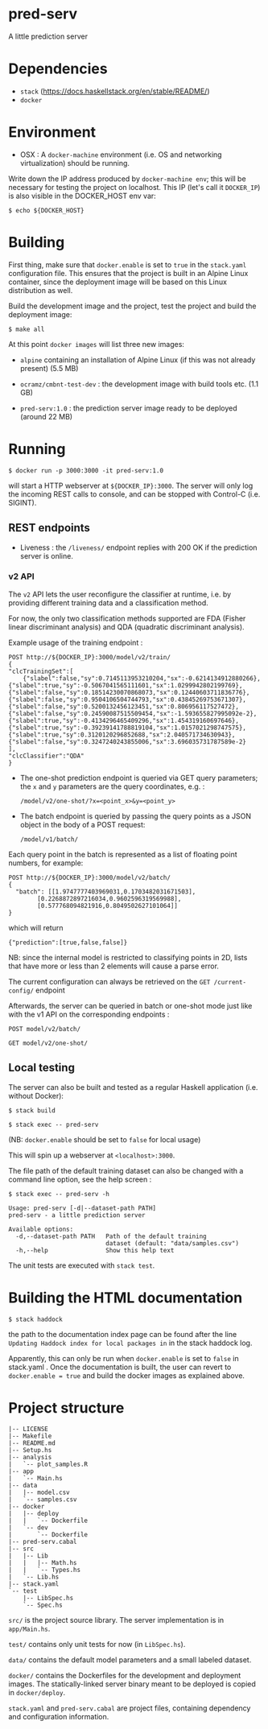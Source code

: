 # pred-serv

A little prediction server

# Dependencies

* `stack` (https://docs.haskellstack.org/en/stable/README/)
* `docker`


# Environment

* OSX : A `docker-machine` environment (i.e. OS and networking virtualization) should be running.

Write down the IP address produced by `docker-machine env`; this will be necessary for testing the project on localhost. This IP (let's call it `DOCKER_IP`) is also visible in the DOCKER_HOST env var:


    $ echo ${DOCKER_HOST}


# Building

First thing, make sure that `docker.enable` is set to `true` in the `stack.yaml` configuration file. This ensures that the project is built in an Alpine Linux container, since the deployment image will be based on this Linux distribution as well.

Build the development image and the project, test the project and build the deployment image:


    $ make all


At this point `docker images` will list three new images:

* `alpine` containing an installation of Alpine Linux (if this was not already present) (5.5 MB)

* `ocramz/cmbnt-test-dev` : the development image with build tools etc. (1.1 GB)

* `pred-serv:1.0` : the prediction server image ready to be deployed (around 22 MB)


# Running

    $ docker run -p 3000:3000 -it pred-serv:1.0

will start a HTTP webserver at `${DOCKER_IP}:3000`. The server will only log the incoming REST calls to console, and can be stopped with Control-C (i.e. SIGINT).

## REST endpoints

* Liveness : the `/liveness/` endpoint replies with 200 OK if the prediction server is online.


### v2 API

The `v2` API lets the user reconfigure the classifier at runtime, i.e. by providing different training data and a classification method.

For now, the only two classification methods supported are FDA (Fisher linear discriminant analysis) and QDA (quadratic discriminant analysis).

Example usage of the training endpoint :

    POST http://${DOCKER_IP}:3000/model/v2/train/
    {
    "clcTrainingSet":[
        {"slabel":false,"sy":0.7145113953210204,"sx":-0.6214134912880266},
	{"slabel":true,"sy":-0.5067041565111601,"sx":1.0299942802199769},
	{"slabel":false,"sy":0.18514230070868073,"sx":0.12440603711836776},
	{"slabel":false,"sy":0.9504106504744793,"sx":0.43845269753671307},
	{"slabel":false,"sy":0.5200132456123451,"sx":0.806956117527472},
	{"slabel":false,"sy":0.24590087515509454,"sx":-1.593655827995092e-2},
	{"slabel":true,"sy":-0.4134296465409296,"sx":1.454319160697646},
	{"slabel":true,"sy":-0.39239141788819104,"sx":1.0157021298747575},
	{"slabel":true,"sy":0.3120120296852688,"sx":2.040571734630943},
	{"slabel":false,"sy":0.3247240243855006,"sx":3.696035731787589e-2}
	],
    "clcClassifier":"QDA"
    }

* The one-shot prediction endpoint is queried via GET query parameters; the `x` and `y` parameters are the query coordinates, e.g. : 

    `/model/v2/one-shot/?x=<point_x>&y=<point_y>`

* The batch endpoint is queried by passing the query points as a JSON object in the body of a POST request:

    `/model/v1/batch/`

Each query point in the batch is represented as a list of floating point numbers, for example:

    POST http://${DOCKER_IP}:3000/model/v2/batch/
    {
      "batch": [[1.9747777403969031,0.1703482031671503],
            [0.2268872897216034,0.9602596319569988],
            [0.577768094821916,0.8049502627101064]]
    }

which will return

    {"prediction":[true,false,false]}

NB: since the internal model is restricted to classifying points in 2D, lists that have more or less than 2 elements will cause a parse error.

The current configuration can always be retrieved on the `GET /current-config/` endpoint

Afterwards, the server can be queried in batch or one-shot mode just like with the v1 API on the corresponding endpoints :

    POST model/v2/batch/

    GET model/v2/one-shot/


## Local testing

The server can also be built and tested as a regular Haskell application (i.e. without Docker):

    $ stack build

    $ stack exec -- pred-serv

(NB: `docker.enable` should be set to `false` for local usage)

This will spin up a webserver at `<localhost>:3000`.

The file path of the default training dataset can also be changed with a command line option, see the help screen :

    $ stack exec -- pred-serv -h

    Usage: pred-serv [-d|--dataset-path PATH]
    pred-serv - a little prediction server

    Available options:
      -d,--dataset-path PATH   Path of the default training
                               dataset (default: "data/samples.csv")
      -h,--help                Show this help text


The unit tests are executed with `stack test`.

# Building the HTML documentation


    $ stack haddock

the path to the documentation index page can be found after the line `Updating Haddock index for local packages in` in the stack haddock log.

Apparently, this can only be run when `docker.enable` is set to `false` in stack.yaml . Once the documentation is built, the user can revert to `docker.enable = true` and build the docker images as explained above.


# Project structure


    |-- LICENSE
    |-- Makefile
    |-- README.md
    |-- Setup.hs
    |-- analysis
    |   `-- plot_samples.R
    |-- app
    |   `-- Main.hs
    |-- data
    |   |-- model.csv
    |   `-- samples.csv
    |-- docker
    |   |-- deploy
    |   |   `-- Dockerfile
    |   `-- dev
    |       `-- Dockerfile
    |-- pred-serv.cabal
    |-- src
    |   |-- Lib
    |   |   |-- Math.hs
    |   |   `-- Types.hs
    |   `-- Lib.hs
    |-- stack.yaml
    `-- test
        |-- LibSpec.hs
        `-- Spec.hs

`src/` is the project source library. The server implementation is in `app/Main.hs`.

`test/` contains only unit tests for now (in `LibSpec.hs`).

`data/` contains the default model parameters and a small labeled dataset.

`docker/` contains the Dockerfiles for the development and deployment images. The statically-linked server binary meant to be deployed is copied in `docker/deploy`.

`stack.yaml` and `pred-serv.cabal` are project files, containing dependency and configuration information.